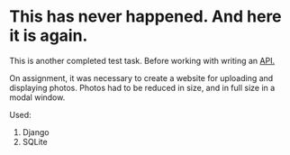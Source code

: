 # This has never happened. And here it is again.

This is another completed test task. Before working with writing an [API.](https://github.com/untername/tasker_test)

On assignment, it was necessary to create a website for uploading and displaying photos. 
Photos had to be reduced in size, and in full size in a modal window.

Used:
1) Django
2) SQLite
